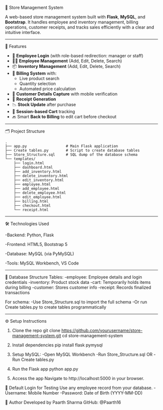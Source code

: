 🛒 Store Management System

A web-based store management system built with **Flask**, **MySQL**, and **Bootstrap**. It handles employee and inventory management, billing operations, customer receipts, and tracks sales efficiently with a clear and intuitive interface.

---

🚀 Features

- 🔐 **Employee Login** (with role-based redirection: manager or staff)
- 👨‍💼 **Employee Management** (Add, Edit, Delete, Search)
- 📦 **Inventory Management** (Add, Edit, Delete, Search)
- 🧾 **Billing System** with:
  - Live product search
  - Quantity selection
  - Automated price calculation
- 📱 **Customer Details Capture** with mobile verification
- 🧾 **Receipt Generation**
- 📉 **Stock Update** after purchase
- 🧭 **Session-based Cart** tracking
- 🔙 Smart **Back to Billing** to edit cart before checkout

---

🗂️ Project Structure
```plaintext
.
├── app.py                  # Main Flask application
├── Create tables.py        # Script to create database tables
├── Store_Structure.sql     # SQL dump of the database schema
└── templates/
    ├── login.html
    ├── dashboard.html
    ├── add_inventory.html
    ├── delete_inventory.html
    ├── edit_inventory.html
    ├── employee.html
    ├── add_employee.html
    ├── delete_employee.html
    ├── edit_employee.html
    ├── billing.html
    ├── checkout.html
    └── receipt.html
```
---

🛠️ Technologies Used

-Backend: Python, Flask

-Frontend: HTML5, Bootstrap 5

-Database: MySQL (via PyMySQL)

-Tools: MySQL Workbench, VS Code

---

💽 Database Structure
Tables:
  -employee: Employee details and login credentials
  -inventory: Product stock data
  -cart: Temporarily holds items during billing
  -customer: Stores customer info
  -receipt: Records finalized transactions


For schema:
-Use Store_Structure.sql to import the full schema
-Or run Create tables.py to create tables programmatically

---

⚙️ Setup Instructions
1. Clone the repo
  git clone https://github.com/yourusername/store-management-system.git
  cd store-management-system

2. Install dependencies
  pip install flask pymysql

3. Setup MySQL:
-Open MySQL Workbench
  -Run Store_Structure.sql 
  OR
-Run Create tables.py

4. Run the Flask app
  python app.py

5. Access the app
  Navigate to http://localhost:5000 in your browser.

🧪 Default Login for Testing
Use any employee record from your database.
  -Username: Mobile Number
  -Password: Date of Birth (YYYY-MM-DD)

📌 Author
Developed by Paarth Sharma
GitHub: @Paarth16
